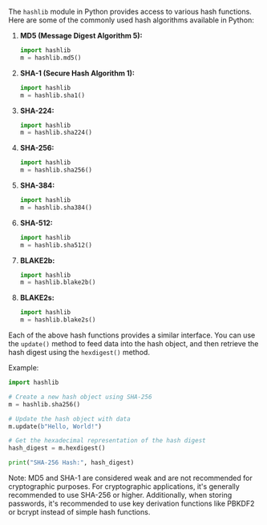 The `hashlib` module in Python provides access to various hash functions. Here are some of the commonly used hash algorithms available in Python:

1. **MD5 (Message Digest Algorithm 5):**
   ```python
   import hashlib
   m = hashlib.md5()
   ```

2. **SHA-1 (Secure Hash Algorithm 1):**
   ```python
   import hashlib
   m = hashlib.sha1()
   ```

3. **SHA-224:**
   ```python
   import hashlib
   m = hashlib.sha224()
   ```

4. **SHA-256:**
   ```python
   import hashlib
   m = hashlib.sha256()
   ```

5. **SHA-384:**
   ```python
   import hashlib
   m = hashlib.sha384()
   ```

6. **SHA-512:**
   ```python
   import hashlib
   m = hashlib.sha512()
   ```

7. **BLAKE2b:**
   ```python
   import hashlib
   m = hashlib.blake2b()
   ```

8. **BLAKE2s:**
   ```python
   import hashlib
   m = hashlib.blake2s()
   ```

Each of the above hash functions provides a similar interface. You can use the `update()` method to feed data into the hash object, and then retrieve the hash digest using the `hexdigest()` method.

Example:
```python
import hashlib

# Create a new hash object using SHA-256
m = hashlib.sha256()

# Update the hash object with data
m.update(b"Hello, World!")

# Get the hexadecimal representation of the hash digest
hash_digest = m.hexdigest()

print("SHA-256 Hash:", hash_digest)
```

Note: MD5 and SHA-1 are considered weak and are not recommended for cryptographic purposes. For cryptographic applications, it's generally recommended to use SHA-256 or higher. Additionally, when storing passwords, it's recommended to use key derivation functions like PBKDF2 or bcrypt instead of simple hash functions.
